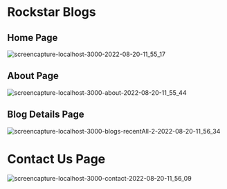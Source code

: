 # Rockstar Blogs


## Home Page
![screencapture-localhost-3000-2022-08-20-11_55_17](https://user-images.githubusercontent.com/47267731/185732163-29c454d7-e0ec-401b-9e81-8dd36180aff0.png)
## About Page
![screencapture-localhost-3000-about-2022-08-20-11_55_44](https://user-images.githubusercontent.com/47267731/185732169-81407063-5a96-4af4-8c02-5db969581835.png)
## Blog Details Page
![screencapture-localhost-3000-blogs-recentAll-2-2022-08-20-11_56_34](https://user-images.githubusercontent.com/47267731/185732174-24056733-6405-49ad-9173-cef2b3ef6f30.png)
# Contact Us Page
![screencapture-localhost-3000-contact-2022-08-20-11_56_09](https://user-images.githubusercontent.com/47267731/185732175-79a9fa83-ea8b-4b14-9d7b-c05e56aebdab.png)
